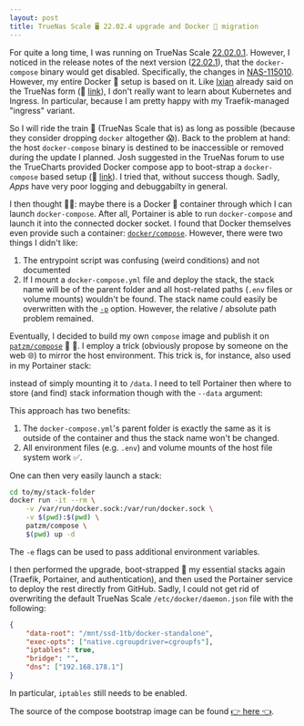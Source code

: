 ```yaml
---
layout: post
title: TrueNas Scale 🖥 22.02.4 upgrade and Docker 🐳 migration
---
```


For quite a long time, I was running on TrueNas Scale [22.02.0.1](https://www.truenas.com/docs/scale/scalereleasenotes/#220201).
However, I noticed in the release notes of the next version ([22.02.1](https://www.truenas.com/docs/scale/scalereleasenotes/#22021)), that the `docker-compose` binary would get disabled.
Specifically, the changes in [NAS-115010](https://ixsystems.atlassian.net/browse/NAS-115010).
However, my entire Docker 🐳 setup is based on it.
Like [Ixian](https://www.truenas.com/community/members/ixian.49707/) already said on the TrueNas form (🔗 [link](https://www.truenas.com/community/threads/docker-containers-have-no-outbound-internet-connectivity.91148/post-675390)), I don't really want to learn about Kubernetes and Ingress.
In particular, because I am pretty happy with my Traefik-managed "ingress" variant.

So I will ride the train 🚝 (TrueNas Scale that is) as long as possible (because they consider dropping `docker` altogether 😱).
Back to the problem at hand:
the host `docker-compose` binary is destined to be inaccessible or removed during the update I planned.
Josh suggested in the TrueNas forum to use the TrueCharts provided Docker compose app to boot-strap a `docker-compose` based setup (🔗 [link](https://www.truenas.com/community/threads/truecharts-integrates-docker-compose-with-truenas-scale.99848/)).
I tried that, without success though.
Sadly, _Apps_ have very poor logging and debuggabilty in general.

I then thought 🤔💭:
maybe there is a Docker 🐳 container through which I can launch `docker-compose`.
After all, Portainer is able to run `docker-compose` and launch it into the connected docker socket.
I found that Docker themselves even provide such a container: [`docker/compose`](https://hub.docker.com/r/docker/compose).
However, there were two things I didn't like:
1. The entrypoint script was confusing (weird conditions) and not documented
2. If I mount a `docker-compose.yml` file and deploy the stack, the stack name will be of the parent folder and all host-related paths (`.env` files or volume mounts) wouldn't be found.
   The stack name could easily be overwritten with the [`-p`](https://docs.docker.com/compose/reference/#use--p-to-specify-a-project-name) option.
   However, the relative / absolute path problem remained.

Eventually, I decided to build my own `compose` image and publish it on [`patzm/compose`](https://hub.docker.com/r/patzm/compose) 🎉 🤗.
I employ a trick (obviously propose by someone on the web 🌐) to mirror the host environment.
This trick is, for instance, also used in my Portainer stack:
<script src="https://emgithub.com/embed-v2.js?target=https%3A%2F%2Fgithub.com%2Fpatzm%2Fdockerfiles%2Fblob%2Fc49536dd5831f4f95b2528bd6750f0f6be75da54%2Fportainer%2Fdocker-compose.yml%23L11&style=monokai-sublime&type=code&showBorder=on&showLineNumbers=on&showFileMeta=on&showFullPath=on&showCopy=on"></script>
instead of simply mounting it to `/data`.
I need to tell Portainer then where to store (and find) stack information though with the `--data` argument:
<script src="https://emgithub.com/embed-v2.js?target=https%3A%2F%2Fgithub.com%2Fpatzm%2Fdockerfiles%2Fblob%2Fc49536dd5831f4f95b2528bd6750f0f6be75da54%2Fportainer%2Fdocker-compose.yml%23L6&style=monokai-sublime&type=code&showBorder=on&showLineNumbers=on&showFileMeta=on&showFullPath=on&showCopy=on"></script>
This approach has two benefits:
1. The `docker-compose.yml`'s parent folder is exactly the same as it is outside of the container and thus the stack name won't be changed.
2. All environment files (e.g. `.env`) and volume mounts of the host file system work ✅.

One can then very easily launch a stack:
```bash
cd to/my/stack-folder
docker run -it --rm \
    -v /var/run/docker.sock:/var/run/docker.sock \
    -v $(pwd):$(pwd) \
    patzm/compose \
    $(pwd) up -d
```

The `-e` flags can be used to pass additional environment variables.

I then performed the upgrade, boot-strapped 🥾 my essential stacks again (Traefik, Portainer, and authentication), and then used the Portainer service to deploy the rest directly from GitHub.
Sadly, I could not get rid of overwriting the default TrueNas Scale `/etc/docker/daemon.json` file with the following:
```json
{
    "data-root": "/mnt/ssd-1tb/docker-standalone",
    "exec-opts": ["native.cgroupdriver=cgroupfs"],
    "iptables": true,
    "bridge": "",
    "dns": ["192.168.178.1"]
}
```
In particular, `iptables` still needs to be enabled.

The source of the compose bootstrap image can be found [👉 here 👈](https://github.com/patzm/dockerfiles/tree/c49536dd5831f4f95b2528bd6750f0f6be75da54/compose-bootstrap).

